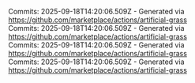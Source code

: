 Commits: 2025-09-18T14:20:06.509Z - Generated via https://github.com/marketplace/actions/artificial-grass
<br>
Commits: 2025-09-18T14:20:06.509Z - Generated via https://github.com/marketplace/actions/artificial-grass
<br>
Commits: 2025-09-18T14:20:06.509Z - Generated via https://github.com/marketplace/actions/artificial-grass
<br>
Commits: 2025-09-18T14:20:06.509Z - Generated via https://github.com/marketplace/actions/artificial-grass
<br>

